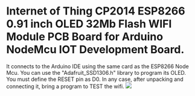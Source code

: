 # Internet of Thing CP2014 ESP8266 0.91 inch OLED 32Mb Flash WIFI Module PCB Board for Arduino NodeMcu IOT Development Board.
It connects to the Arduino IDE using the same card as the ESP8266 Node Mcu. 
You can use the "Adafruit_SSD1306.h" library to program its OLED. 
You must define the RESET pin as D0. 
In any case, after unpacking and connecting it, bring a program to TEST the wifi.
<img src="/IDE.jpg" />

